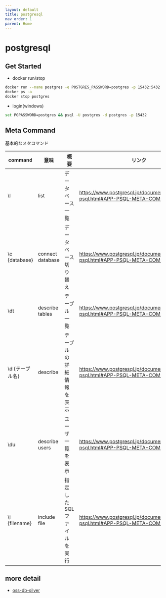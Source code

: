 ```yaml
---
layout: default
title: postgresql
nav_order: 1
parent: Home
---
```


# postgresql

## Get Started

- docker run/stop

```sh
docker run --name postgres -e POSTGRES_PASSWORD=postgres -p 15432:5432 -d postgres
docker ps -a
docker stop postgres
```

- login(windows)

```sh
set PGPASSWORD=postgres && psql -U postgres -d postgres -p 15432
```

## Meta Command

基本的なメタコマンド

| command | 意味 | 概要 | リンク |
| -- | -- | -- | -- |
| \l | list | データベース一覧 | <https://www.postgresql.jp/document/16/html/app-psql.html#APP-PSQL-META-COMMAND-LIST> |
| \c {database} | connect database | データベース切り替え | <https://www.postgresql.jp/document/16/html/app-psql.html#APP-PSQL-META-COMMAND-C-LC> |
| \dt | describe tables | テーブル一覧 | <https://www.postgresql.jp/document/16/html/app-psql.html#APP-PSQL-META-COMMAND-D> |
| \d {テーブル名} | describe | テーブルの詳細情報を表示 | <https://www.postgresql.jp/document/16/html/app-psql.html#APP-PSQL-META-COMMAND-D> |
| \du | describe users | ユーザ一覧を表示 | <https://www.postgresql.jp/document/16/html/app-psql.html#APP-PSQL-META-COMMAND-DU> |
| \i {filename} | include file | 指定したSQLファイルを実行 | <https://www.postgresql.jp/document/16/html/app-psql.html#APP-PSQL-META-COMMAND-C-LC> |

## more detail

- [oss-db-silver](oss-db-silver.md)
